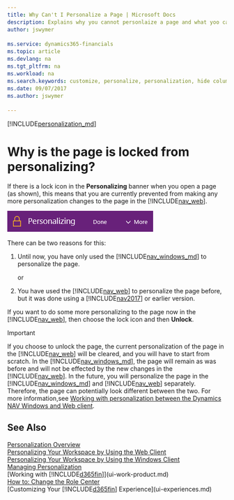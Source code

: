 ```yaml
---
title: Why Can't I Personalize a Page | Microsoft Docs
description: Explains why you cannot personlaize a page and what yoo can do to unlock it so you can personalize it.
author: jswymer

ms.service: dynamics365-financials
ms.topic: article
ms.devlang: na
ms.tgt_pltfrm: na
ms.workload: na
ms.search.keywords: customize, personalize, personalization, hide columns, remove fields, move fields
ms.date: 09/07/2017
ms.author: jswymer

---
```

[!INCLUDE[personalization_md](includes/personalization_md.md)]
# Why is the page is locked from personalizing?
If there is a lock icon in the **Personalizing** banner when you open a page (as shown), this means that you are currently prevented from making any more personalization changes to the page in the [!INCLUDE[nav_web](includes/nav_web_md.md)].

![Personalize Lock](media/personalization-locked.png "Personalize lock")

There can be two reasons for this:
1.  Until now, you have only used the [!INCLUDE[nav_windows_md](includes/nav_windows_md.md)] to personalize the page.

    or
     
2. You have used the [!INCLUDE[nav_web](includes/nav_web_md.md)] to personalize the page before, but it was done using a [!INCLUDE[nav2017](includes/nav2017_md.md)] or earlier version.   

If you want to do some more personalizing to the page now in the [!INCLUDE[nav_web](includes/nav_web_md.md)], then choose the lock icon and then **Unlock**.

>[!IMPORTANT]
> If you choose to unlock the page, the current personalization of the page in the [!INCLUDE[nav_web](includes/nav_web_md.md)] will be cleared, and you will have to start from scratch. In the [!INCLUDE[nav_windows_md](includes/nav_windows_md.md)], the page will remain as was before and will not be effected by the new changes in the [!INCLUDE[nav_web](includes/nav_web_md.md)]. In the future, you will personalize the page in the [!INCLUDE[nav_windows_md](includes/nav_windows_md.md)] and [!INCLUDE[nav_web](includes/nav_web_md.md)] separately. Therefore, the page can potentially look different between the two. For more information,see [Working with personalization between the Dynamics NAV Windows and Web client](ui-personalization-overview.md#PersonalizationWinWeb).

## See Also
[Personalization Overview](ui-personalization-overview.md)  
[Personalizing Your Workspace by Using the Web Client](ui-personalization-user.md)  
[Personalizing Your Workspace by Using the Windows Client](ui-personalization-windows-client.md)  
[Managing Personalization](ui-personalization-manage.md)  
[Working with [!INCLUDE[d365fin](includes/d365fin_md.md)]](ui-work-product.md)  
[How to: Change the Role Center](change-role.md)  
[Customizing Your [!INCLUDE[d365fin](includes/d365fin_md.md)] Experience](ui-experiences.md)  
